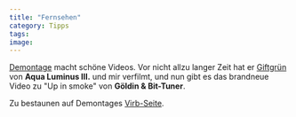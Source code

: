 ```yaml
---
title: "Fernsehen"
category: Tipps
tags: 
image: 
---
```


[Demontage](http://www.demontage-film.de/) macht schöne Videos. Vor nicht allzu langer Zeit hat er [Giftgrün](http://www.the-groundzero.com/2007/09/10/misanthrop-aqua-luminus-iii/) von **Aqua Luminus III.** und mir verfilmt, und nun gibt es das brandneue Video zu "Up in smoke" von **Göldin & Bit-Tuner**.  

  

Zu bestaunen auf Demontages [Virb-Seite](http://virb.com/demontage).